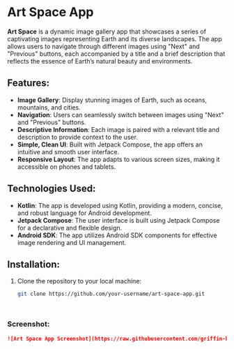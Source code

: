 # Art Space App

**Art Space** is a dynamic image gallery app that showcases a series of captivating images representing Earth and its diverse landscapes. The app allows users to navigate through different images using "Next" and "Previous" buttons, each accompanied by a title and a brief description that reflects the essence of Earth’s natural beauty and environments.

## Features:
- **Image Gallery**: Display stunning images of Earth, such as oceans, mountains, and cities.
- **Navigation**: Users can seamlessly switch between images using "Next" and "Previous" buttons.
- **Descriptive Information**: Each image is paired with a relevant title and description to provide context to the user.
- **Simple, Clean UI**: Built with Jetpack Compose, the app offers an intuitive and smooth user interface.
- **Responsive Layout**: The app adapts to various screen sizes, making it accessible on phones and tablets.

## Technologies Used:
- **Kotlin**: The app is developed using Kotlin, providing a modern, concise, and robust language for Android development.
- **Jetpack Compose**: The user interface is built using Jetpack Compose for a declarative and flexible design.
- **Android SDK**: The app utilizes Android SDK components for effective image rendering and UI management.

## Installation:
1. Clone the repository to your local machine:
   ```bash
   git clone https://github.com/your-username/art-space-app.git



   
### Screenshot:

```markdown
![Art Space App Screenshot](https://raw.githubusercontent.com/griffin-k/Art-Space/refs/heads/main/Screenshot%202024-11-10%20at%2011.43.21%20AM.png)

